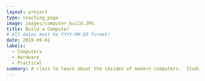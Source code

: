 ```yaml
---
layout: project
type: teaching_page
image: images/computer_build.JPG
title: Build a Computer
# All dates must be YYYY-MM-DD format!
date: 2018-09-01
labels:
  - Computers
  - Hardware
  - Practical
summary: A class to learn about the insides of modern computers.  Students take apart old computers and identify their components, do research about what these components do and then use our skills and knowledge to build a couple of new computers for Parts and Crafts from standard modular components.
---
```

